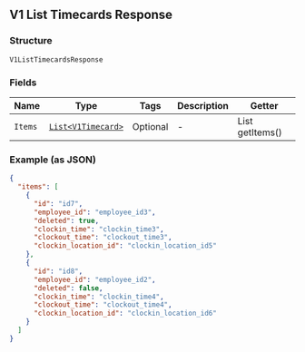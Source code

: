 ## V1 List Timecards Response

### Structure

`V1ListTimecardsResponse`

### Fields

| Name | Type | Tags | Description | Getter |
|  --- | --- | --- | --- | --- |
| `Items` | [`List<V1Timecard>`](/doc/models/v1-timecard.md) | Optional | - | List<V1Timecard> getItems() |

### Example (as JSON)

```json
{
  "items": [
    {
      "id": "id7",
      "employee_id": "employee_id3",
      "deleted": true,
      "clockin_time": "clockin_time3",
      "clockout_time": "clockout_time3",
      "clockin_location_id": "clockin_location_id5"
    },
    {
      "id": "id8",
      "employee_id": "employee_id2",
      "deleted": false,
      "clockin_time": "clockin_time4",
      "clockout_time": "clockout_time4",
      "clockin_location_id": "clockin_location_id6"
    }
  ]
}
```

